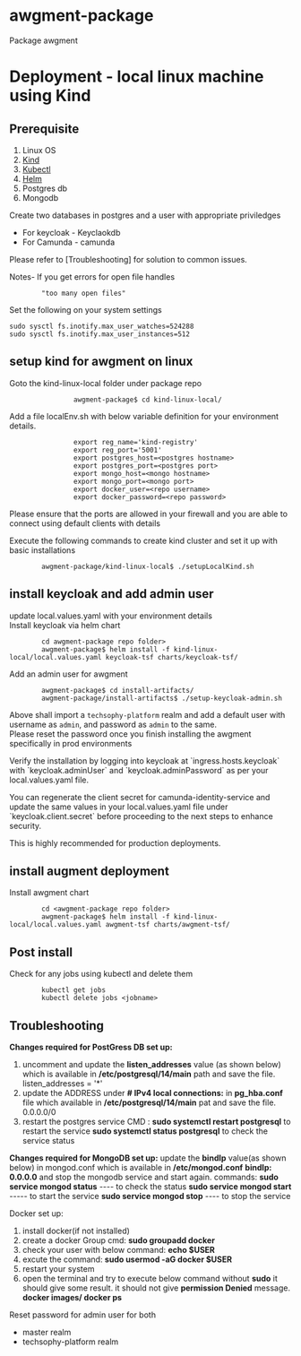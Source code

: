 # awgment-package
Package awgment




# Deployment - local linux machine using Kind
## Prerequisite

1. Linux OS
2. [Kind](https://kind.sigs.k8s.io/docs/user/quick-start/)
3. [Kubectl](https://kubernetes.io/docs/tasks/tools/)
4. [Helm](https://helm.sh/docs/intro/install/)
5. Postgres db
6. Mongodb

Create two databases in postgres and a user with appropriate priviledges
- For keycloak - Keyclaokdb
- For Camunda - camunda

Please refer to [Troubleshooting] for solution to common issues.

Notes-
If you get errors for open file handles
```
        "too many open files"
```
Set the following on your system settings
```
sudo sysctl fs.inotify.max_user_watches=524288
sudo sysctl fs.inotify.max_user_instances=512
```


## setup kind for awgment on linux

Goto the kind-linux-local folder under package repo
```
                awgment-package$ cd kind-linux-local/
```
Add a file localEnv.sh with below variable definition for your environment details.

```
                export reg_name='kind-registry'
                export reg_port='5001'
                export postgres_host=<postgres hostname>
                export postgres_port=<postgres port>
                export mongo_host=<mongo hostname>
                export mongo_port=<mongo port>
                export docker_user=<repo username>
                export docker_password=<repo password>
```
<p>
Please ensure that the ports are allowed in your firewall and you are able to connect using default clients with  details
</p>
Execute the following commands to create kind cluster and set it up with basic installations
<p>

```        
        awgment-package/kind-linux-local$ ./setupLocalKind.sh
```
</p>

## install keycloak and add admin user
update local.values.yaml with your environment details\
Install keycloak via helm chart
```
        cd awgment-package repo folder>
        awgment-package$ helm install -f kind-linux-local/local.values.yaml keycloak-tsf charts/keycloak-tsf/
```
<p>Add an admin user for awgment</p>

```
        awgment-package$ cd install-artifacts/
        awgment-package/install-artifacts$ ./setup-keycloak-admin.sh
```
Above shall import a `techsophy-platform` realm and add a default user with username as `admin`, and password as `admin` to the same.\
Please reset the password once you finish installing the awgment specifically in prod environments
<p>
Verify the installation by logging into keycloak at `ingress.hosts.keycloak` with `keycloak.adminUser` and `keycloak.adminPassword` as per your local.values.yaml file.
<p>
You can regenerate the  client secret for camunda-identity-service and update the same values in your local.values.yaml file under `keycloak.client.secret` before proceeding to the next steps to enhance security. 
<p>
This is highly recommended for production deployments.
</p>

## install augment deployment
Install awgment chart 
```
        cd <awgment-package repo folder>
        awgment-package$ helm install -f kind-linux-local/local.values.yaml awgment-tsf charts/awgment-tsf/
```



## Post install
Check for any jobs using kubectl and delete them
```
        kubectl get jobs
        kubectl delete jobs <jobname>
```

## Troubleshooting

**Changes required for PostGress DB set up:**
1. uncomment and update the **listen_addresses** value (as shown below) which is available in **/etc/postgresql/14/main** path and save the file.
    listen_addresses = '*' 
2. update the ADDRESS under **# IPv4 local connections:** in **pg_hba.conf**  file which available in **/etc/postgresql/14/main** pat and save the file.
        0.0.0.0/0
3. restart the postgres service 
    CMD : **sudo systemctl restart postgresql** to restart the service
          **sudo systemctl status  postgresql** to check the service status
 

**Changes required for MongoDB set up:**
update the **bindIp** value(as shown below) in mongod.conf which is available in **/etc/mongod.conf**
**bindIp: 0.0.0.0**
and stop the mongodb service and start again.
commands:
**sudo service mongod status** ---- to check the status
**sudo service mongod start** ----- to start the service
**sudo service mongod stop** ---- to stop the service


Docker set up:
1. install docker(if not installed)
2. create a docker Group
        cmd: **sudo groupadd docker**
3. check your user with below command: **echo $USER** 
4. excute the command: **sudo usermod -aG docker $USER**
5. restart your system
6. open the terminal and try to execute below command without **sudo** it should give some result. it should not give **permission Denied** message.
        **docker images/ docker ps**

Reset password for admin user for both 
- master realm
- techsophy-platform realm
